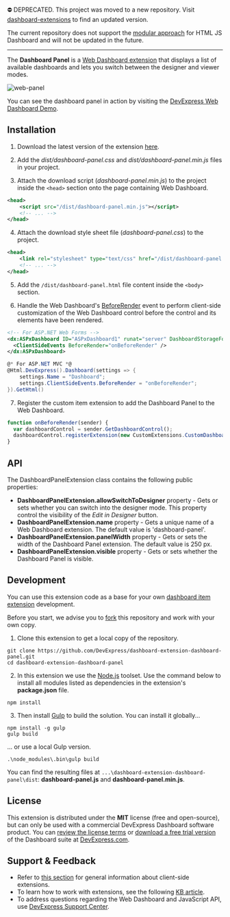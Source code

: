 ⛔ DEPRECATED. This project was moved to a new repository. Visit [dashboard-extensions](https://github.com/DevExpress/dashboard-extensions) to find an updated version. 

The current repository does not support the [modular approach](https://docs.devexpress.com/Dashboard/119108/) for HTML JS Dashboard and will not be updated in the future.

------

The **Dashboard Panel** is a [Web Dashboard extension](https://documentation.devexpress.com/#Dashboard/CustomDocument117232) that displays a list of available dashboards and lets you switch between the designer and viewer modes. 

![web-panel](https://user-images.githubusercontent.com/17986517/27797519-a6e7835c-6016-11e7-8abe-2331c9af6ccf.png)

You can see the dashboard panel in action by visiting the [DevExpress Web Dashboard Demo](https://demos.devexpress.com/Dashboard/).

## Installation

1. Download the latest version of the extension [here](https://github.com/DevExpress/dashboard-extension-dashboard-panel/releases/).

2. Add the *dist/dashboard-panel.css* and *dist/dashboard-panel.min.js* files in your project.

3. Attach the download script (*dashboard-panel.min.js*) to the project inside the `<head>` section onto the page containing Web Dashboard.
```xml
<head>
    <script src="/dist/dashboard-panel.min.js"></script>
    <!-- ... -->
</head>
```
4. Attach the download style sheet file (*dashboard-panel.css*) to the project.
```xml
<head>
    <link rel="stylesheet" type="text/css" href="/dist/dashboard-panel.css" />
    <!-- ... -->
</head>
```

5. Add the `/dist/dashboard-panel.html` file content inside the `<body>` section. 

6. Handle the Web Dashboard's [BeforeRender](https://documentation.devexpress.com/#Dashboard/DevExpressDashboardWebScriptsASPxClientDashboard_BeforeRendertopic) event to perform client-side customization of the Web Dashboard control before the control and its elements have been rendered.
```xml
<!-- For ASP.NET Web Forms -->
<dx:ASPxDashboard ID="ASPxDashboard1" runat="server" DashboardStorageFolder="~/App_Data/Dashboards">
  <ClientSideEvents BeforeRender="onBeforeRender" />
</dx:ASPxDashboard>
```
```C#
@* For ASP.NET MVC *@
@Html.DevExpress().Dashboard(settings => {
    settings.Name = "Dashboard";
    settings.ClientSideEvents.BeforeRender = "onBeforeRender";
}).GetHtml()
```

7. Register the custom item extension to add the Dashboard Panel to the Web Dashboard.
```javascript
function onBeforeRender(sender) {
  var dashboardControl = sender.GetDashboardControl();
  dashboardControl.registerExtension(new CustomExtensions.CustomDashboardPanelExtension(dashboardControl));
}
```

## API
The DashboardPanelExtension class contains the following public properties:

- **DashboardPanelExtension.allowSwitchToDesigner** property - Gets or sets whether you can switch into the designer mode. This property control the visibility of the *Edit in Designer* button.  
- **DashboardPanelExtension.name** property - Gets a unique name of a Web Dashboard extension. The default value is 'dashboard-panel'.
- **DashboardPanelExtension.panelWidth** property - Gets or sets the width of the Dashboard Panel extension. The default value is 250 px.
- **DashboardPanelExtension.visible** property - Gets or sets whether the Dashboard Panel is visible.


## Development 

You can use this extension code as a base for your own [dashboard item extension](https://documentation.devexpress.com/#Dashboard/CustomDocument117546) development. 

Before you start, we advise you to [fork](https://help.github.com/articles/fork-a-repo/) this repository and work with your own copy.

1. Clone this extension to get a local copy of the repository.
```Batchfile
git clone https://github.com/DevExpress/dashboard-extension-dashboard-panel.git
cd dashboard-extension-dashboard-panel
```

2. In this extension we use the [Node.js](https://nodejs.org/en/about/) toolset. Use the command below to install all modules listed as dependencies in the extension's **package.json** file.
```Batchfile
npm install
```

3. Then install [Gulp](http://gulpjs.com) to build the solution. You can install it globally...
```Batchfile
npm install -g gulp
gulp build
```

... or use a local Gulp version.
```Batchfile
.\node_modules\.bin\gulp build
```

You can find the resulting files at ```...\dashboard-extension-dashboard-panel\dist```:
**dashboard-panel.js** and **dashboard-panel.min.js**.


## License

This extension is distributed under the **MIT** license (free and open-source), but can only be used with a commercial DevExpress Dashboard software product. You can [review the license terms](https://www.devexpress.com/Support/EULAs/NetComponents.xml) or [download a free trial version](https://go.devexpress.com/DevExpressDownload_UniversalTrial.aspx) of the Dashboard suite at [DevExpress.com](https://www.devexpress.com).

## Support & Feedback

* Refer to [this section](https://documentation.devexpress.com/#Dashboard/CustomDocument117232) for general information about client-side extensions.
* To learn how to work with extensions, see the following [KB article](https://www.devexpress.com/Support/Center/Question/Details/T466716).
* To address questions regarding the Web Dashboard and JavaScript API, use [DevExpress Support Center](https://www.devexpress.com/Support/Center).
